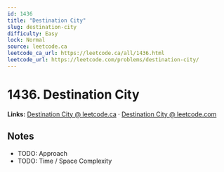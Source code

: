```yaml
--- 
id: 1436
title: "Destination City"
slug: destination-city
difficulty: Easy
lock: Normal
source: leetcode.ca
leetcode_ca_url: https://leetcode.ca/all/1436.html
leetcode_url: https://leetcode.com/problems/destination-city/
---
```


# 1436. Destination City

**Links:** [Destination City @ leetcode.ca](https://leetcode.ca/all/1436.html) · [Destination City @ leetcode.com](https://leetcode.com/problems/destination-city/)

## Notes
- TODO: Approach
- TODO: Time / Space Complexity
